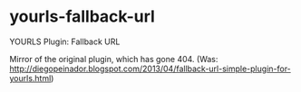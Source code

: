 # yourls-fallback-url
YOURLS Plugin: Fallback URL

Mirror of the original plugin, which has gone 404.
(Was: http://diegopeinador.blogspot.com/2013/04/fallback-url-simple-plugin-for-yourls.html)
